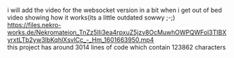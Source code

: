 i will add the video for the websocket version in a bit when i get out of bed <br>
video showing how it works(its a little outdated sowwy ;-;) <br>
https://files.nekro-works.de/Nekromateion_TnZz5IIi3ea4rpxuZ5jzv8OcMuwhOWPQWFol3TIBXyrxtLTb2yw3lbKqhlXsvlCc_-_Hm_1601663950.mp4 <br>
this project has around 3014 lines of code which contain 123862 characters
